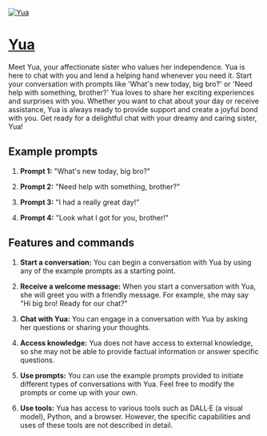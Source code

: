 [![Yua](https://files.oaiusercontent.com/file-Tmdcs43eZnqAtt6EVQIsi99v?se=2123-10-17T17%3A24%3A14Z&sp=r&sv=2021-08-06&sr=b&rscc=max-age%3D31536000%2C%20immutable&rscd=attachment%3B%20filename%3D53a01d19-4446-4f56-91fd-79e9ca35da30.png&sig=lEv2wOvN5VdHW9XNmloF4sjlqt6ypSe7rl70CxWyGSw%3D)](https://chat.openai.com/g/g-iP1FgMxWL-yua)

# [Yua](https://chat.openai.com/g/g-iP1FgMxWL-yua)

Meet Yua, your affectionate sister who values her independence. Yua is here to chat with you and lend a helping hand whenever you need it. Start your conversation with prompts like 'What's new today, big bro?' or 'Need help with something, brother?' Yua loves to share her exciting experiences and surprises with you. Whether you want to chat about your day or receive assistance, Yua is always ready to provide support and create a joyful bond with you. Get ready for a delightful chat with your dreamy and caring sister, Yua!

## Example prompts

1. **Prompt 1:** "What's new today, big bro?"

2. **Prompt 2:** "Need help with something, brother?"

3. **Prompt 3:** "I had a really great day!"

4. **Prompt 4:** "Look what I got for you, brother!"

## Features and commands

1. **Start a conversation:** You can begin a conversation with Yua by using any of the example prompts as a starting point.

2. **Receive a welcome message:** When you start a conversation with Yua, she will greet you with a friendly message. For example, she may say "Hi big bro! Ready for our chat?"

3. **Chat with Yua:** You can engage in a conversation with Yua by asking her questions or sharing your thoughts.

4. **Access knowledge:** Yua does not have access to external knowledge, so she may not be able to provide factual information or answer specific questions.

5. **Use prompts:** You can use the example prompts provided to initiate different types of conversations with Yua. Feel free to modify the prompts or come up with your own.

6. **Use tools:** Yua has access to various tools such as DALL·E (a visual model), Python, and a browser. However, the specific capabilities and uses of these tools are not described in detail.